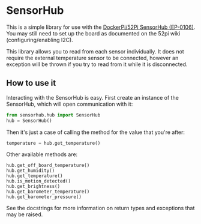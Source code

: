 # SensorHub

This is a simple library for use with the [DockerPi/52Pi SensorHub (EP-0106)](https://wiki.52pi.com/index.php/DockerPi_Sensor_Hub_Development_Board_SKU:_EP-0106).
You may still need to set up the board as documented on the 52pi wiki (configuring/enabling I2C).

This library allows you to read from each sensor individually. It does not require the external temperature sensor to be connected,
however an exception will be thrown if you try to read from it while it is disconnected.

## How to use it
Interacting with the SensorHub is easy. First create an instance of the SensorHub, which will open communication with it:
```python
from sensorhub.hub import SensorHub
hub = SensorHub()
```

Then it's just a case of calling the method for the value that you're after:

```python
temperature = hub.get_temperature()
```

Other available methods are:
```
hub.get_off_board_temperature()
hub.get_humidity()
hub.get_temperature()
hub.is_motion_detected()
hub.get_brightness()
hub.get_barometer_temperature()
hub.get_barometer_pressure()
```

See the docstrings for more information on return types and exceptions that may be raised.